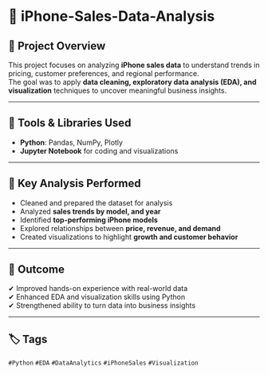 # 📱 iPhone-Sales-Data-Analysis



## 📌 Project Overview  
This project focuses on analyzing **iPhone sales data** to understand trends in pricing, customer preferences, and regional performance.  
The goal was to apply **data cleaning, exploratory data analysis (EDA), and visualization** techniques to uncover meaningful business insights.

---

## 🧰 Tools & Libraries Used  
- **Python**: Pandas, NumPy, Plotly  
- **Jupyter Notebook** for coding and visualizations  
    
---

## 🧮 Key Analysis Performed  
- Cleaned and prepared the dataset for analysis  
- Analyzed **sales trends by model, and year**  
- Identified **top-performing iPhone models**  
- Explored relationships between **price, revenue, and demand**  
- Created visualizations to highlight **growth and customer behavior**

---

## 🎯 Outcome  
✔ Improved hands-on experience with real-world data  
✔ Enhanced EDA and visualization skills using Python  
✔ Strengthened ability to turn data into business insights  

---


## 🏷 Tags  
`#Python` `#EDA` `#DataAnalytics` `#iPhoneSales` `#Visualization`

